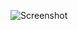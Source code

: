 ![Screenshot](https://raw.githubusercontent.com/Cryakl/Ultimate-RAT-Collection/refs/heads/main/CHMiner/Screenshot.png)
